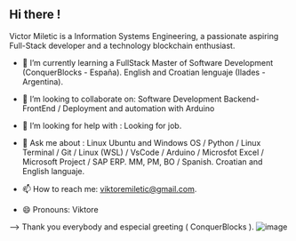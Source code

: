 
## Hi there !

Victor Miletic is a Information Systems Engineering, a passionate aspiring Full-Stack developer and a technology blockchain enthusiast.

- 🌱 I’m currently learning a FullStack Master of Software Development (ConquerBlocks - España). English and Croatian lenguaje (Ilades - Argentina).
   
- 👯 I’m looking to collaborate on: Software Development Backend-FrontEnd / Deployment and automation with Arduino
  
- 🤔 I’m looking for help with : Looking for job.
  
- 💬 Ask me about : Linux Ubuntu and Windows OS / Python / Linux Terminal / Git / Linux (WSL) / VsCode / Arduino / Microsfot Excel / Microsoft Project / SAP ERP. MM, PM, BO / Spanish. Croatian and English languaje.
  
- 📫 How to reach me: viktoremiletic@gmail.com.
  
- 😄 Pronouns: Viktore
  
--> Thank you everybody and especial greeting ( ConquerBlocks ).
![image](https://github.com/user-attachments/assets/ca830163-aaf0-448e-8aab-f4767668833a)
